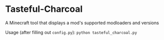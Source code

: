 # Tasteful-Charcoal
A Minecraft tool that displays a mod's supported modloaders and versions

Usage (after filling out `config.py`): `python tasteful_charcoal.py`